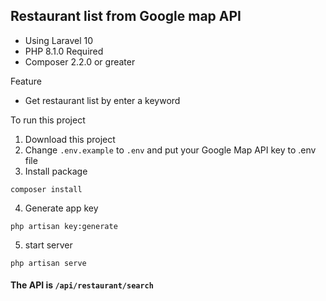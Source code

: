 ## Restaurant list from Google map API

- Using Laravel 10
- PHP 8.1.0 Required
- Composer 2.2.0 or greater

Feature

- Get restaurant list by enter a keyword

To run this project
1. Download this project
2. Change ```.env.example``` to ```.env``` and put your Google Map API key to .env file
3. Install package
```
composer install
```
4. Generate app key
```
php artisan key:generate
```
5. start server
```
php artisan serve
```

#### The API is <b>```/api/restaurant/search```</b>
